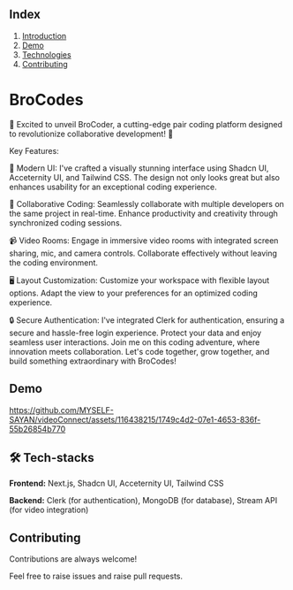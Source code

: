 
##  Index
1.  [Introduction](#introduction)
2.  [Demo](#demo)
3.  [Technologies](#technologies)
4.  [Contributing](#contributing)
# <a name="introduction"> BroCodes </a>

🚀 Excited to unveil BroCoder, a cutting-edge pair coding platform designed to revolutionize collaborative development! 🤝


Key Features:

🎨 Modern UI: I've crafted a visually stunning interface using Shadcn UI, Acceternity UI, and Tailwind CSS. The design not only looks great but also enhances usability for an exceptional coding experience.

🤝 Collaborative Coding: Seamlessly collaborate with multiple developers on the same project in real-time. Enhance productivity and creativity through synchronized coding sessions.

📹 Video Rooms: Engage in immersive video rooms with integrated screen sharing, mic, and camera controls. Collaborate effectively without leaving the coding environment.

🖥️ Layout Customization: Customize your workspace with flexible layout options. Adapt the view to your preferences for an optimized coding experience.

🔒 Secure Authentication: I've integrated Clerk for authentication, ensuring a secure and hassle-free login experience. Protect your data and enjoy seamless user interactions.
Join me on this coding adventure, where innovation meets collaboration. Let's code together, grow together, and build something extraordinary with BroCodes!


## <a name="demo"> Demo </a>

https://github.com/MYSELF-SAYAN/videoConnect/assets/116438215/1749c4d2-07e1-4653-836f-55b26854b770



## <a name="technologies"> 🛠 Tech-stacks </a>
**Frontend:** Next.js, Shadcn UI, Acceternity UI, Tailwind CSS

**Backend:** Clerk (for authentication), MongoDB (for database), 
Stream API (for video integration)


## <a name="contributing"> Contributing </a>

Contributions are always welcome!

Feel free to raise issues and raise pull requests.

